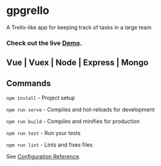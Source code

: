 # gpgrello

A Trello-like app for keeping track of tasks in a large team

### Check out the live [Demo](https://gogrello.netlify.com).

## Vue | Vuex | Node | Express | Mongo

## Commands

`npm install` - Project setup

`npm run serve` - Compiles and hot-reloads for development

`npm run build` - Compiles and minifies for production

`npm run test` - Run your tests

`npm run lint` - Lints and fixes files

See [Configuration Reference](https://cli.vuejs.org/config/).
